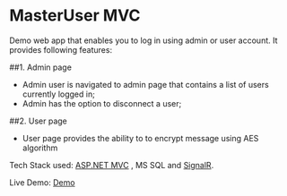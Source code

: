 #  MasterUser MVC

Demo web app that enables you to  log in using admin or user account. It provides following features:

##1. Admin page
* Admin user is navigated to admin page that contains a list of users  currently logged in;
* Admin has the option to disconnect a user;

##2. User page
*  User page provides the ability to to encrypt message  using AES algorithm

Tech Stack used:
<a href="https://www.asp.net/mvc" target="_blank">ASP.NET MVC</a> , MS SQL and <a href="https://www.asp.net/signalr"  target="_blank">SignalR</a>.

Live Demo: <a href="http://masterusermvc.apphb.com/"  target="_blank"> Demo </a>
